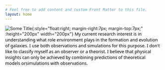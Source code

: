 ```yaml
---
# Feel free to add content and custom Front Matter to this file.
layout: home
---
```


![Some Title](../images/profile02.jpg){:style="float:right; margin-right:7px; margin-top:7px;" :height="200px" width="200px"}
<span style="color:black; font-family:Sans; font-size: 1em;">
My current research interest is in understanding what role environment plays in the formation and evolution of galaxies. I use both
observations and simulations for this purpose. I don't like to classify myself as an observer or
a theorist. I believe that physical insights can only be achieved by combining predictions of theoretical models orsimulations with observations.
</span>
